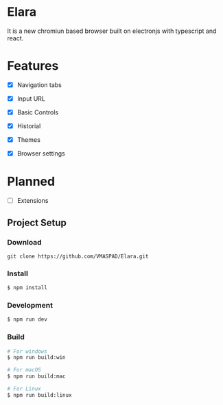 # Elara

It is a new chromiun based browser built on electronjs with typescript and react.

# Features

* [X] Navigation tabs
* [X] Input URL
* [X] Basic Controls
* [X] Historial
* [X] Themes
* [X] Browser settings



# Planned

* [ ] Extensions

## Project Setup

### Download

```
git clone https://github.com/VMASPAD/Elara.git
```

### Install

```bash
$ npm install
```

### Development

```bash
$ npm run dev
```

### Build

```bash
# For windows
$ npm run build:win

# For macOS
$ npm run build:mac

# For Linux
$ npm run build:linux
```
